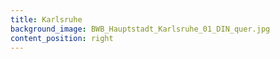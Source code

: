 ```yaml
---
title: Karlsruhe
background_image: BWB_Hauptstadt_Karlsruhe_01_DIN_quer.jpg
content_position: right
---
```


